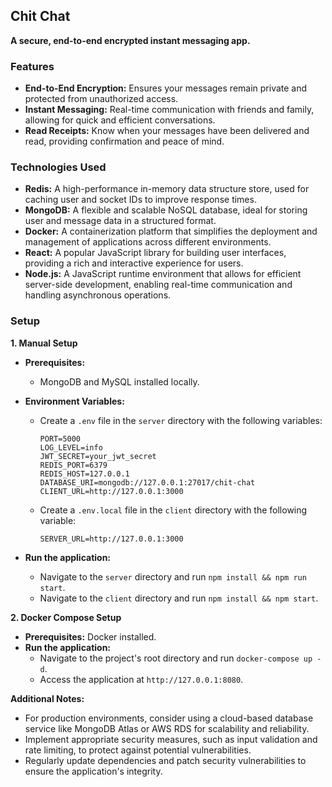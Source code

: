 Chit Chat
---------

**A secure, end-to-end encrypted instant messaging app.**

### Features

-   **End-to-End Encryption:** Ensures your messages remain private and protected from unauthorized access.
-   **Instant Messaging:** Real-time communication with friends and family, allowing for quick and efficient conversations.
-   **Read Receipts:** Know when your messages have been delivered and read, providing confirmation and peace of mind.

### Technologies Used

-   **Redis:** A high-performance in-memory data structure store, used for caching user and socket IDs to improve response times.
-   **MongoDB:** A flexible and scalable NoSQL database, ideal for storing user and message data in a structured format.
-   **Docker:** A containerization platform that simplifies the deployment and management of applications across different environments.
-   **React:** A popular JavaScript library for building user interfaces, providing a rich and interactive experience for users.
-   **Node.js:** A JavaScript runtime environment that allows for efficient server-side development, enabling real-time communication and handling asynchronous operations.

### Setup

**1\. Manual Setup**

-   **Prerequisites:**
    -   MongoDB and MySQL installed locally.
-   **Environment Variables:**
    -   Create a `.env` file in the `server` directory with the following variables:

        ```
        PORT=5000
        LOG_LEVEL=info
        JWT_SECRET=your_jwt_secret
        REDIS_PORT=6379
        REDIS_HOST=127.0.0.1
        DATABASE_URI=mongodb://127.0.0.1:27017/chit-chat
        CLIENT_URL=http://127.0.0.1:3000

        ```

    -   Create a `.env.local` file in the `client` directory with the following variable:

        ```
        SERVER_URL=http://127.0.0.1:3000

        ```

-   **Run the application:**
    -   Navigate to the `server` directory and run `npm install && npm run start`.
    -   Navigate to the `client` directory and run `npm install && npm start`.

**2\. Docker Compose Setup**

-   **Prerequisites:** Docker installed.
-   **Run the application:**
    -   Navigate to the project's root directory and run `docker-compose up -d`.
    -   Access the application at `http://127.0.0.1:8080`.

**Additional Notes:**

-   For production environments, consider using a cloud-based database service like MongoDB Atlas or AWS RDS for scalability and reliability.
-   Implement appropriate security measures, such as input validation and rate limiting, to protect against potential vulnerabilities.
-   Regularly update dependencies and patch security vulnerabilities to ensure the application's integrity.